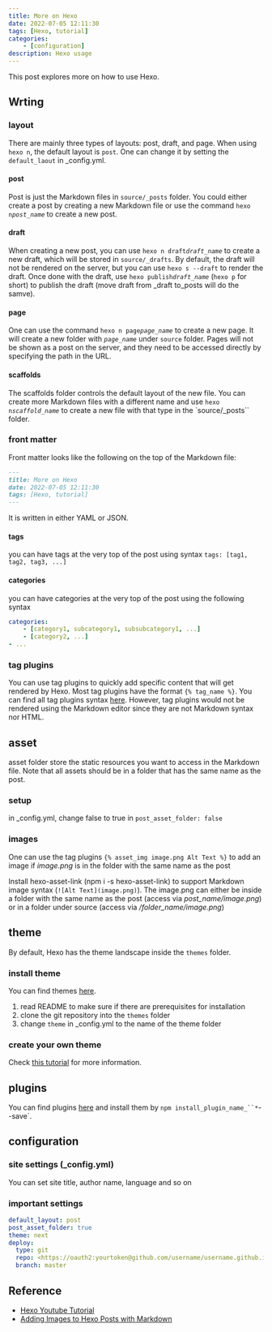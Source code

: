 ```yaml
---
title: More on Hexo
date: 2022-07-05 12:11:30
tags: [Hexo, tutorial]
categories:
    - [configuration]
description: Hexo usage
---
```


This post explores more on how to use Hexo.

## Wrting

### layout

There are mainly three types of layouts: post, draft, and page.
When using `hexo n`, the default layout is `post`. One can change it by setting the `default_laout` in _config.yml.

#### post

Post is just the Markdown files in `source/_posts` folder. You could either create a post by creating a new Markdown file or use the command `hexo n`*`post_name`* to create a new post.

#### draft

When creating a new post, you can use `hexo n draft`*`draft_name`* to create a new draft, which will be stored in `source/_drafts`.
By default, the draft will not be rendered on the server, but you can use `hexo s --draft` to render the draft.
Once done with the draft, use `hexo publish`*`draft_name`* (`hexo p` for short) to publish the draft (move draft from _draft to_posts will do the samve).

#### page

One can use the command `hexo n page`*`page_name`* to create a new page. It will create a new folder with *`page_name`* under `source` folder. Pages will not be shown as a post on the server, and they need to be accessed directly by specifying the path in the URL.

#### scaffolds

The scaffolds folder controls the default layout of the new file. You can create more Markdown files with a different name and use `hexo n`*`scaffold_name`* to create a new file with that type in the `source/_posts`` folder.

### front matter

Front matter looks like the following on the top of the Markdown file:

``` Markdown
---
title: More on Hexo
date: 2022-07-05 12:11:30
tags: [Hexo, tutorial]
---
```

It is written in either YAML or JSON.

#### tags

you can have tags at the very top of the post using syntax `tags: [tag1, tag2, tag3, ...]`

#### categories

you can have categories at the very top of the post using the following syntax

``` yml
categories:
    - [category1, subcategory1, subsubcategory1, ...]
    - [category2, ...]
- ...
```

### tag plugins

You can use tag plugins to quickly add specific content that will get rendered by Hexo. Most tag plugins have the format `{% tag_name %}`. You can find all tag plugins syntax [here](https://hexo.io/docs/tag-plugins). However, tag plugins would not be rendered using the Markdown editor since they are not Markdown syntax nor HTML.

## asset

asset folder store the static resources you want to access in the Markdown file.
Note that all assets should be in a folder that has the same name as the post.

### setup

in _config.yml, change false to true in `post_asset_folder: false`

### images

One can use the tag plugins `{% asset_img image.png Alt Text %}` to add an image if *image.png* is in the folder with the same name as the post

Install hexo-asset-link (npm i -s hexo-asset-link) to support Markdown image syntax (`![Alt Text](image.png)`). The image.png can either be inside a folder with the same name as the post (access via *post_name/image.png*) or in a folder under source (access via */folder_name/image.png*)

## theme

By default, Hexo has the theme landscape inside the `themes` folder.

### install theme

You can find themes [here](https://hexo.io/themes).

1. read README to make sure if there are prerequisites for installation
2. clone the git repository into the `themes` folder
3. change `theme` in _config.yml to the name of the theme folder

### create your own theme

Check [this tutorial](https://www.youtube.com/watch?v=5ROIU_9dYe4&list=PLLAZ4kZ9dFpOMJR6D25ishrSedvsguVSm&index=12) for more information.

## plugins

You can find plugins [here](https://hexo.io/plugins) and install them by `npm install_plugin_name_``*`--save`.

## configuration

### site settings (_config.yml)

You can set site title, author name, language and so on

### important settings

``` yml
default_layout: post
post_asset_folder: true
theme: next
deploy:
  type: git
  repo: <https://oauth2:yourtoken@github.com/username/username.github.io.git>
  branch: master
```

## Reference

- [Hexo Youtube Tutorial](https://www.youtube.com/watch?v=Kt7u5kr_P5o&list=PLLAZ4kZ9dFpOMJR6D25ishrSedvsguVSm)
- [Adding Images to Hexo Posts with Markdown](https://chrismroberts.com/2020/01/06/using-markdown-in-hexo-to-add-images/)
